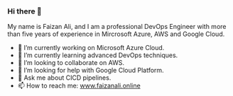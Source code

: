 ### Hi there 👋

My name is Faizan Ali, and I am a professional DevOps Engineer with more than five years of experience in Mircrosoft Azure, AWS and Google Cloud. 


- 🔭 I’m currently working on Microsoft Azure Cloud.
- 🌱 I’m currently learning advanced DevOps techniques.
- 👯 I’m looking to collaborate on AWS.
- 🤔 I’m looking for help with Google Cloud Platform.
- 💬 Ask me about CICD pipelines.
- 📫 How to reach me: www.faizanali.online


<!--
**faizanali886/faizanali886** is a ✨ _special_ ✨ repository because its `README.md` (this file) appears on your GitHub profile.

Here are some ideas to get you started:

- 🔭 I’m currently working on ...
- 🌱 I’m currently learning ...
- 👯 I’m looking to collaborate on ...
- 🤔 I’m looking for help with ...
- 💬 Ask me about ...
- 📫 How to reach me: ...
- 😄 Pronouns: ...
- ⚡ Fun fact: ...
-->
